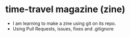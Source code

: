 # time-travel magazine (zine)
- I am learning to make a zine using git on its repo.
- Using Pull Requests, issues, fixes and .gitignore
